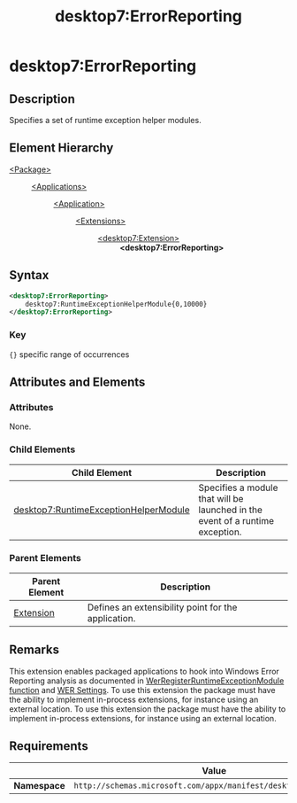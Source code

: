 ﻿---
title: desktop7:ErrorReporting
description: Specifies a set of runtime exception helper modules.
ms.date: 10/15/2021
ms.topic: reference
keywords: windows 10, uwp, schema, manifest, desktop, extension 
ms.custom: 19H1
---

# desktop7:ErrorReporting

## Description
Specifies a set of runtime exception helper modules.

## Element Hierarchy
<dl>
<dt><a href="element-package.md">&lt;Package&gt;</a></dt>
<dd>
<dl>
<dt><a href="element-applications.md">&lt;Applications&gt;</a></dt>
<dd>
<dl>
<dt><a href="element-application.md">&lt;Application&gt;</a></dt>
<dd>
<dl>
<dt><a href="element-1-extensions.md">&lt;Extensions&gt;</a></dt>
<dd>
<dl>
<dt><a href="element-desktop7-extension.md">&lt;desktop7:Extension&gt;</a></dt>
<dd><b>&lt;desktop7:ErrorReporting&gt;</b></dd>
</dl>
</dd>
</dl>
</dd>
</dl>
</dd>
</dl>
</dd>
</dl>


## Syntax

```xml
<desktop7:ErrorReporting>
    desktop7:RuntimeExceptionHelperModule{0,10000}
</desktop7:ErrorReporting>
```

### Key
`{}` specific range of occurrences

## Attributes and Elements

### Attributes

None.

### Child Elements

| Child Element | Description |
|---------------|-------------|
| [desktop7:RuntimeExceptionHelperModule](element-desktop7-runtimeexceptionhelpermodule.md) | Specifies a module that will be launched in the event of a runtime exception. |  

### Parent Elements

| Parent Element | Description |
|---------------|-------------|
| [Extension](element-desktop7-extension.md) | Defines an extensibility point for the application. |  


## Remarks

This extension enables packaged applications to hook into Windows Error Reporting analysis as documented in [WerRegisterRuntimeExceptionModule function](windows/win32/api/werapi/nf-werapi-werregisterruntimeexceptionmodule) and [WER Settings](/windows/win32/wer/wer-settings). To use this extension the package must have the ability to implement in-process extensions, for instance using an external location.
To use this extension the package must have the ability to implement in-process extensions, for instance using an external location.

## Requirements

|               |     Value                                                        |
|---------------|-------------------------------------------------------------|
| **Namespace** | `http://schemas.microsoft.com/appx/manifest/desktop/windows10/7` |